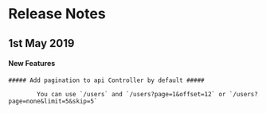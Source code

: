 # Release Notes

## 1st May 2019

#### New Features

    ##### Add pagination to api Controller by default #####

            You can use `/users` and `/users?page=1&offset=12` or `/users?page=none&limit=5&skip=5`
